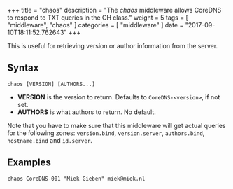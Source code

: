 +++
title = "chaos"
description = "The *chaos* middleware allows CoreDNS to respond to TXT queries in the CH class."
weight = 5
tags = [ "middleware", "chaos" ]
categories = [ "middleware" ]
date = "2017-09-10T18:11:52.762643"
+++

This is useful for retrieving version or author information from the server.

## Syntax

~~~
chaos [VERSION] [AUTHORS...]
~~~

* **VERSION** is the version to return. Defaults to `CoreDNS-<version>`, if not set.
* **AUTHORS** is what authors to return. No default.

Note that you have to make sure that this middleware will get actual queries for the
following zones: `version.bind`, `version.server`, `authors.bind`, `hostname.bind` and
`id.server`.

## Examples

~~~
chaos CoreDNS-001 "Miek Gieben" miek@miek.nl
~~~
